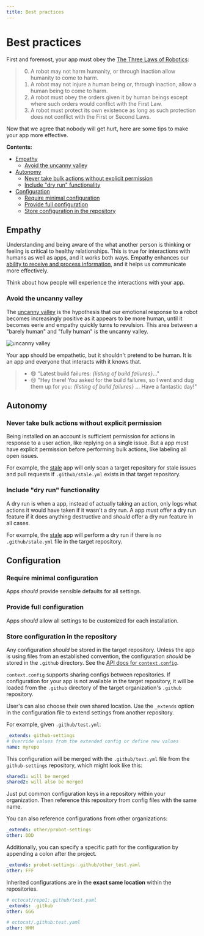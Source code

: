 ```yaml
---
title: Best practices
---
```


# Best practices

First and foremost, your app must obey the [The Three Laws of Robotics](https://en.wikipedia.org/wiki/Three_Laws_of_Robotics):

> 0. A robot may not harm humanity, or through inaction allow humanity to come to harm.
> 1. A robot may not injure a human being or, through inaction, allow a human being to come to harm.
> 2. A robot must obey the orders given it by human beings except where such orders would conflict with the First Law.
> 3. A robot must protect its own existence as long as such protection does not conflict with the First or Second Laws.

Now that we agree that nobody will get hurt, here are some tips to make your app more effective.

**Contents:**

<!-- toc -->

- [Empathy](#empathy)
  - [Avoid the uncanny valley](#avoid-the-uncanny-valley)
- [Autonomy](#autonomy)
  - [Never take bulk actions without explicit permission](#never-take-bulk-actions-without-explicit-permission)
  - [Include "dry run" functionality](#include-dry-run-functionality)
- [Configuration](#configuration)
  - [Require minimal configuration](#require-minimal-configuration)
  - [Provide full configuration](#provide-full-configuration)
  - [Store configuration in the repository](#store-configuration-in-the-repository)

<!-- tocstop -->

## Empathy

Understanding and being aware of the what another person is thinking or feeling is critical to healthy relationships. This is true for interactions with humans as well as apps, and it works both ways. Empathy enhances our [ability to receive and process information](http://5a5f89b8e10a225a44ac-ccbed124c38c4f7a3066210c073e7d55.r9.cf1.rackcdn.com/files/pdfs/news/Empathy_on_the_Edge.pdf), and it helps us communicate more effectively.

Think about how people will experience the interactions with your app.

### Avoid the uncanny valley

The [uncanny valley](https://en.wikipedia.org/wiki/Uncanny_valley) is the hypothesis that our emotional response to a robot becomes increasingly positive as it appears to be more human, until it becomes eerie and empathy quickly turns to revulsion. This area between a "barely human" and "fully human" is the uncanny valley.

![uncanny valley](https://upload.wikimedia.org/wikipedia/commons/f/f0/Mori_Uncanny_Valley.svg)

Your app should be empathetic, but it shouldn't pretend to be human. It is an app and everyone that interacts with it knows that.

> - :smile: "Latest build failures: _{listing of build failures}_…"
> - :cry: "Hey there! You asked for the build failures, so I went and dug them up for you: _{listing of build failures}_ … Have a fantastic day!"

## Autonomy

### Never take bulk actions without explicit permission

Being installed on an account is sufficient permission for actions in response to a user action, like replying on a single issue. But a app _must_ have explicit permission before performing bulk actions, like labeling all open issues.

For example, the [stale](https://github.com/probot/stale) app will only scan a target repository for stale issues and pull requests if `.github/stale.yml` exists in that target repository.

### Include "dry run" functionality

A dry run is when a app, instead of actually taking an action, only logs what actions it would have taken if it wasn't a dry run. A app _must_ offer a dry run feature if it does anything destructive and _should_ offer a dry run feature in all cases.

For example, the [stale](https://github.com/probot/stale) app will perform a dry run if there is no `.github/stale.yml` file in the target repository.

## Configuration

### Require minimal configuration

Apps _should_ provide sensible defaults for all settings.

### Provide full configuration

Apps _should_ allow all settings to be customized for each installation.

### Store configuration in the repository

Any configuration _should_ be stored in the target repository. Unless the app is using files from an established convention, the configuration _should_ be stored in the `.github` directory. See the [API docs for `context.config`](https://probot.github.io/api/latest/classes/context.html#config).

`context.config` supports sharing configs between repositories. If configuration for your app is not available in the target repository, it will be loaded from the `.github` directory of the target organization's `.github` repository.

User's can also choose their own shared location. Use the `_extends` option in the configuration file to extend settings from another repository.

For example, given `.github/test.yml`:

```yaml
_extends: github-settings
# Override values from the extended config or define new values
name: myrepo
```

This configuration will be merged with the `.github/test.yml` file from the `github-settings` repository, which might look like this:

```yaml
shared1: will be merged
shared2: will also be merged
```

Just put common configuration keys in a repository within your organization. Then reference this repository from config files with the same name.

You can also reference configurations from other organizations:

```yaml
_extends: other/probot-settings
other: DDD
```

Additionally, you can specify a specific path for the configuration by
appending a colon after the project.

```yaml
_extends: probot-settings:.github/other_test.yaml
other: FFF
```

Inherited configurations are in the **exact same location** within the
repositories.

```yaml
# octocat/repo1:.github/test.yaml
_extends: .github
other: GGG

# octocat/.github:test.yaml
other: HHH
```
